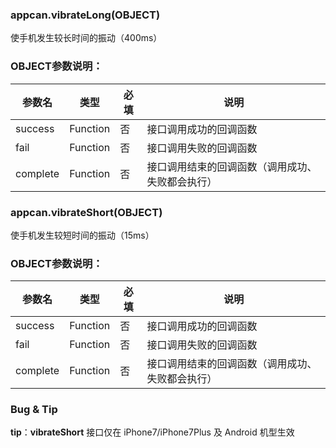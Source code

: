 ### appcan.vibrateLong(OBJECT)

使手机发生较长时间的振动（400ms）

### OBJECT参数说明：

|参数名|	类型|	必填|	说明|
|---|---|---|---|
|success|	Function|	否|	接口调用成功的回调函数|
|fail	|Function	|否|	接口调用失败的回调函数|
|complete|	Function|	否|	接口调用结束的回调函数（调用成功、失败都会执行）|

### appcan.vibrateShort(OBJECT)

使手机发生较短时间的振动（15ms）

### OBJECT参数说明：

|参数名|	类型	|必填	|说明|
|---|---|---|---|
|success|	Function	|否|	接口调用成功的回调函数|
|fail	|Function	|否|	接口调用失败的回调函数|
|complete|	Function	|否|	接口调用结束的回调函数（调用成功、失败都会执行）|

### Bug & Tip
**tip**：**vibrateShort** 接口仅在 iPhone7/iPhone7Plus 及 Android 机型生效
